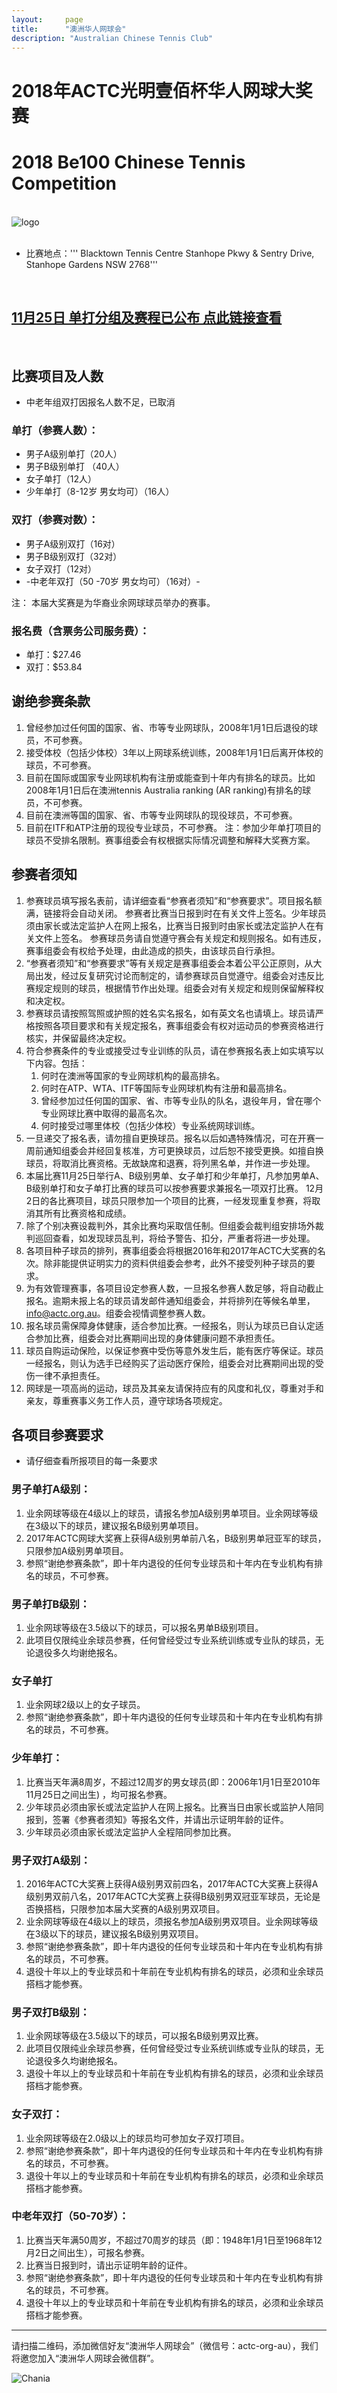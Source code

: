 ```yaml
---
layout:     page
title:      "澳洲华人网球会"
description: "Australian Chinese Tennis Club"
---
```


# 2018年ACTC光明壹佰杯华人网球大奖赛
# 2018 Be100 Chinese Tennis Competition

<br>
<div class="row">
  <div class="col-xs-offset-1 col-xs-10 col-sm-offset-2 col-sm-8 col-md-offset-2 col-md-8 col-lg-offset-2 col-lg-8">
    <img class="img-responsive" src="https://farm2.staticflickr.com/1912/43404101680_f2a99fe49e_o.jpg" alt="logo" />
  </div>
</div>
<br>

* 比赛地点：'''
Blacktown Tennis Centre
Stanhope Pkwy & Sentry Drive, 
Stanhope Gardens NSW 2768'''

<br>

## <a href="{{ site.baseurl }}/2018/1125/">11月25日 单打分组及赛程已公布 点此链接查看</a>

<br>

## 比赛项目及人数
* 中老年组双打因报名人数不足，已取消

### 单打（参赛人数）：
* 男子A级别单打（20人）  
* 男子B级别单打 （40人） 
* 女子单打（12人）  
* 少年单打（8-12岁 男女均可）（16人）

### 双打（参赛对数）：
* 男子A级别双打（16对）  
* 男子B级别双打（32对） 
* 女子双打（12对）
* -中老年双打（50 -70岁 男女均可）（16对）-

注： 本届大奖赛是为华裔业余网球球员举办的赛事。 

### 报名费（含票务公司服务费）：
* 单打：$27.46
* 双打：$53.84

## 谢绝参赛条款
1.	曾经参加过任何国的国家、省、市等专业网球队，2008年1月1日后退役的球员，不可参赛。
2.	接受体校（包括少体校）3年以上网球系统训练，2008年1月1日后离开体校的球员，不可参赛。
3.	目前在国际或国家专业网球机构有注册或能查到十年内有排名的球员。比如2008年1月1日后在澳洲tennis Australia  ranking (AR ranking)有排名的球员，不可参赛。
4.	目前在澳洲等国的国家、省、市等专业网球队的现役球员，不可参赛。
5.  目前在ITF和ATP注册的现役专业球员，不可参赛。
注：参加少年单打项目的球员不受排名限制。赛事组委会有权根据实际情况调整和解释大奖赛方案。 

## 参赛者须知
1. 参赛球员填写报名表前，请详细查看“参赛者须知”和“参赛要求”。项目报名额满，链接将会自动关闭。
参赛者比赛当日报到时在有关文件上签名。少年球员须由家长或法定监护人在网上报名，比赛当日报到时由家长或法定监护人在有关文件上签名。
参赛球员务请自觉遵守赛会有关规定和规则报名。如有违反，赛事组委会有权给予处理，由此造成的损失，由该球员自行承担。 
2. “参赛者须知”和“参赛要求”等有关规定是赛事组委会本着公平公正原则，从大局出发，经过反复研究讨论而制定的，请参赛球员自觉遵守。组委会对违反比赛规定规则的球员，根据情节作出处理。组委会对有关规定和规则保留解释权和决定权。
3. 参赛球员请按照驾照或护照的姓名实名报名，如有英文名也请填上。球员请严格按照各项目要求和有关规定报名，赛事组委会有权对运动员的参赛资格进行核实，并保留最终决定权。
4. 符合参赛条件的专业或接受过专业训练的队员，请在参赛报名表上如实填写以下内容。包括：
  	1. 何时在澳洲等国家的专业网球机构的最高排名。
  	2. 何时在ATP、WTA、ITF等国际专业网球机构有注册和最高排名。
  	3. 曾经参加过任何国的国家、省、市等专业队的队名，退役年月，曾在哪个专业网球比赛中取得的最高名次。
  	4. 何时接受过哪里体校（包括少体校）专业系统网球训练。 
5. 一旦递交了报名表，请勿擅自更换球员。报名以后如遇特殊情况，可在开赛一周前通知组委会并经回复核准，方可更换球员，过后恕不接受更换。如擅自换球员，将取消比赛资格。无故缺席和退赛，将列黑名单，并作进一步处理。
6. 本届比赛11月25日举行A、B级别男单、女子单打和少年单打，凡参加男单A、B级别单打和女子单打比赛的球员可以按参赛要求兼报名一项双打比赛。 12月2日的各比赛项目，球员只限参加一个项目的比赛，一经发现重复参赛，将取消其所有比赛资格和成绩。
7. 除了个别决赛设裁判外，其余比赛均采取信任制。但组委会裁判组安排场外裁判巡回查看，如发现球员乱判，将给予警告、扣分，严重者将进一步处理。
8. 各项目种子球员的排列，赛事组委会将根据2016年和2017年ACTC大奖赛的名次。除非能提供证明实力的资料供组委会参考，此外不接受列种子球员的要求。
9. 为有效管理赛事，各项目设定参赛人数，一旦报名参赛人数足够，将自动截止报名。逾期未报上名的球员请发邮件通知组委会，并将排列在等候名单里，info@actc.org.au。组委会视情调整参赛人数。
10. 报名球员需保障身体健康，适合参加比赛。一经报名，则认为球员已自认定适合参加比赛，组委会对比赛期间出现的身体健康问题不承担责任。
11. 球员自购运动保险，以保证参赛中受伤等意外发生后，能有医疗等保证。球员一经报名，则认为选手已经购买了运动医疗保险，组委会对比赛期间出现的受伤一律不承担责任。
12. 网球是一项高尚的运动，球员及其亲友请保持应有的风度和礼仪，尊重对手和亲友，尊重赛事义务工作人员，遵守球场各项规定。

## 各项目参赛要求
* 请仔细查看所报项目的每一条要求

### 男子单打A级别：
1. 业余网球等级在4级以上的球员，请报名参加A级别男单项目。业余网球等级在3级以下的球员，建议报名B级别男单项目。
2. 2017年ACTC网球大奖赛上获得A级别男单前八名，B级别男单冠亚军的球员，只限参加A级别男单项目。 
3. 参照“谢绝参赛条款”，即十年内退役的任何专业球员和十年内在专业机构有排名的球员，不可参赛。

### 男子单打B级别： 
1. 业余网球等级在3.5级以下的球员，可以报名男单B级别项目。
2. 此项目仅限纯业余球员参赛，任何曾经受过专业系统训练或专业队的球员，无论退役多久均谢绝报名。

### 女子单打
1. 业余网球2级以上的女子球员。
2. 参照“谢绝参赛条款”，即十年内退役的任何专业球员和十年内在专业机构有排名的球员，不可参赛。

### 少年单打： 
1. 比赛当天年满8周岁，不超过12周岁的男女球员(即：2006年1月1日至2010年11月25日之间出生) ，均可报名参赛。
2. 少年球员必须由家长或法定监护人在网上报名。比赛当日由家长或监护人陪同报到，签署《参赛者须知》等报名文件，并请出示证明年龄的证件。 
3. 少年球员必须由家长或法定监护人全程陪同参加比赛。

### 男子双打A级别：
1. 2016年ACTC大奖赛上获得A级别男双前四名，2017年ACTC大奖赛上获得A级别男双前八名，2017年ACTC大奖赛上获得B级别男双冠亚军球员，无论是否换搭档，只限参加本届大奖赛的A级别男双项目。
2. 业余网球等级在4级以上的球员，须报名参加A级别男双项目。业余网球等级在3级以下的球员，建议报名B级别男双项目。
3. 参照“谢绝参赛条款”，即十年内退役的任何专业球员和十年内在专业机构有排名的球员，不可参赛。
4. 退役十年以上的专业球员和十年前在专业机构有排名的球员，必须和业余球员搭档才能参赛。

### 男子双打B级别：
1. 业余网球等级在3.5级以下的球员，可以报名B级别男双比赛。
2. 此项目仅限纯业余球员参赛，任何曾经受过专业系统训练或专业队的球员，无论退役多久均谢绝报名。
3. 退役十年以上的专业球员和十年前在专业机构有排名的球员，必须和业余球员搭档才能参赛。

### 女子双打：
1. 业余网球等级在2.0级以上的球员均可参加女子双打项目。
2. 参照“谢绝参赛条款”，即十年内退役的任何专业球员和十年内在专业机构有排名的球员，不可参赛。
3. 退役十年以上的专业球员和十年前在专业机构有排名的球员，必须和业余球员搭档才能参赛。

### 中老年双打（50-70岁）：
1. 比赛当天年满50周岁，不超过70周岁的球员（即：1948年1月1日至1968年12月2日之间出生），可报名参赛。
2. 比赛当日报到时，请出示证明年龄的证件。
3. 参照“谢绝参赛条款”，即十年内退役的任何专业球员和十年内在专业机构有排名的球员，不可参赛。
4. 退役十年以上的专业球员和十年前在专业机构有排名的球员，必须和业余球员搭档才能参赛。

<hr>
<p>请扫描二维码，添加微信好友“澳洲华人网球会”（微信号：actc-org-au），我们将邀您加入“澳洲华人网球会微信群”。</p>
<div class="row">
  <div class="col-xs-offset-1 col-xs-10 col-sm-offset-2 col-sm-8 col-md-offset-2 col-md-8 col-lg-offset-2 col-lg-8">
    <img class="img-responsive" src="https://c5.staticflickr.com/9/8179/28251007604_30faf539bc_z.jpg" alt="Chania" />
  </div>
</div>
